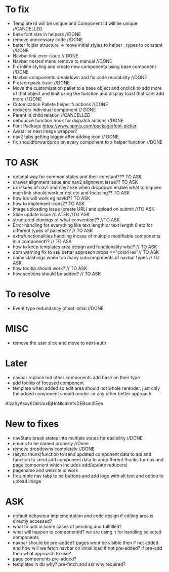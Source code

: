 # To fix

- Template Id will be unique and Component Id will be unique //CANCELLED
- base font size in helpers //DONE
- remove unncessary code //DONE
- better folder structure -> move initial styles to helper , types to constant //DONE
- Navbar link error issue // DONE
- Navbar nested menu remove to manual //DONE
- Fix inline styling and create new components using base component //DONE
- Navbar components breakdown and fix code readability //DONE
- Fix icon pack issue //DONE
- Move the customization pallet to a base object and onclick to add more of that object and limit using the function and display toast that cant add more // DONE
- Cutomization Pallete helper functions //DONE
- reducers individual component // DONE
- Parent Id child relation //CANCELLED
- debounce function hook for dispatch actions //DONE
- Font Package https://www.npmjs.com/package/font-picker
- Avatar or next image wrapper?
- nav2 tabs getting bigger after adding icon // DONE
- fix shouldforwardprop on every component to a helper function //DONE

# TO ASK
- optimal way for common states and their constant??? TO ASK
- drawer alignment issue and nav2 alignment issue?? TO ASK
- ux issues of nav1 and nav2 like when dropdown enable what to happen main link should work or not etc and focusing?? TO ASK
- how ids will work eg navId?? TO ASK
- how to implement Icons?? TO ASK
- Image uploading issue (create URL) and upload on submit //TO ASK
- Slice update issue //LATER //TO ASK
- structured clonings or what convention?? //TO ASK
- Error handling for everything like text length or text length 0 etc for different types of palletes?? // TO ASK
- extrafunctionalities handling incase of multiple modifiable components in a component?? // TO ASK
- how to keep templates area design and functionality wise? // TO ASK
- dom warning fix to ask better approach props!=="colorHex"// TO ASK
- name clashings when too many subcomponents of navbar types // TO ASK
- how tooltip should work? // TO ASK
- how sections should be added? // TO ASK

# To resolve

- Event type redundancy of set initial //DONE

# MISC

- remove the user slice and move to next-auth

# Later

- navbar replace but other components add base on their type
- add tooltip of focused component
- template when added so edit area should not whole rerender. just only the added component should render. or any other better approach

AIzaSyAsxy6OklUuxBjHnNlcdkhfvDEBsm3IEes


# New to fixes

- navState break states into multiple states for easibility //DONE
- enums to be named properly //Done
- remove dropdowns completely //DONE
- (async thunk)function to send updated component data to api and function to send add component data to api(different thunks for nav and page component which includes add/update reducers)  
- pagename and website id work
- fix simple nav tabs to be buttons and add logo with alt text and option to upload image 

# ASK
- default behaviour implementation and code design if editing area is directly accessed?
- what to add in some cases of pending and fullfilled?
- what will happen to componentId? we are using it for handling selected components
- navbar should be pre-added? pages wont be visible then if not added. and how will we fetch navbar on initial load if not pre-added? if pre-add then what approach to use?
- page components pre-added?
- templates in db why? pre-fetch and ssr why required?